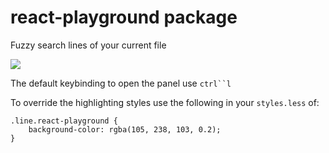 # react-playground package

Fuzzy search lines of your current file

![](https://raw.githubusercontent.com/germtb/gifs/master/react-playground.gif)

The default keybinding to open the panel use `ctrl``l`

To override the highlighting styles use the following in your `styles.less` of:

```less
.line.react-playground {
	background-color: rgba(105, 238, 103, 0.2);
}
```
